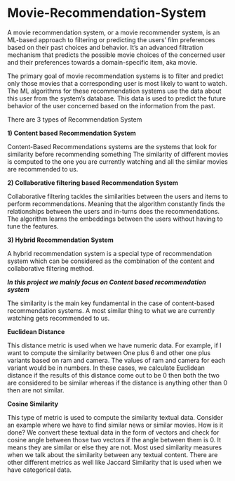 # Movie-Recommendation-System
A movie recommendation system, or a movie recommender system, is an ML-based approach to filtering or predicting the users’ film preferences based on their past choices and behavior. It’s an advanced filtration mechanism that predicts the possible movie choices of the concerned user and their preferences towards a domain-specific item, aka movie.

The primary goal of movie recommendation systems is to filter and predict only those movies that a corresponding user is most likely to want to watch. The ML algorithms for these recommendation systems use the data about this user from the system’s database. This data is used to predict the future behavior of the user concerned based on the information from the past.

There are 3 types of Recommendation System
 
 **1) Content based Recommendation System**
  
Content-Based Recommendations systems are the systems that look for similarity before recommending something The similarity of different movies is computed to the one you are currently watching and all the similar movies are recommended to us.
    
    
  **2) Collaborative filtering based Recommendation System**

  Collaborative filtering tackles the similarities between the users and items to perform recommendations. Meaning that the algorithm constantly finds the relationships between the users and in-turns does the recommendations. The algorithm learns the embeddings between the users without having to tune the features.
  
  
  **3) Hybrid Recommendation System**
  
  A hybrid recommendation system is a special type of recommendation system which can be considered as the combination of the content and collaborative filtering method.
  
  
  
***In this project we mainly focus on Content based recommendation system***


The similarity is the main key fundamental in the case of content-based recommendation systems. A most similar thing to what we are currently watching gets recommended to us.

**Euclidean Distance**

This distance metric is used when we have numeric data. For example, if I want to compute the similarity between One plus 6 and other one plus variants based on ram and camera. The values of ram and camera for each variant would be in numbers. In these cases, we calculate Euclidean distance if the results of this distance come out to be 0 then both the two are considered to be similar whereas if the distance is anything other than 0 then are not similar. 

**Cosine Similarity**

This type of metric is used to compute the similarity textual data. Consider an example where we have to find similar news or similar movies. How is it done? We convert these textual data in the form of vectors and check for cosine angle between those two vectors if the angle between them is 0. It means they are similar or else they are not. Most used similarity measures when we talk about the similarity between any textual content. There are other different metrics as well like Jaccard Similarity that is used when we have categorical data. 

